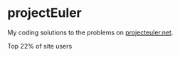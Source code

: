 # projectEuler
My coding solutions to the problems on [projecteuler.net](https://www.projecteuler.net).

Top 22% of site users

